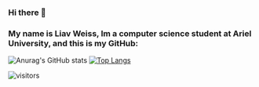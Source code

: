 ### Hi there 👋
### My name is Liav Weiss, Im a computer science student at Ariel University, and this is my GitHub:
![Anurag's GitHub stats](https://github-readme-stats.vercel.app/api?username=liavweiss&show_icons=true&theme=tokyonight) [![Top Langs](https://github-readme-stats.vercel.app/api/top-langs/?username=liavweiss&layout=compact&theme=tokyonight)](https://github.com/anuraghazra/github-readme-stats)

![visitors](https://visitor-badge.glitch.me/badge?page_id=liavweiss)

